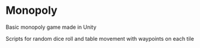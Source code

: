 # Monopoly
Basic monopoly game made in Unity

Scripts for random dice roll and table movement with waypoints on each tile 
